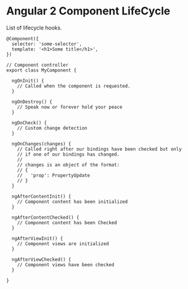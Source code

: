 # Angular 2 Component LifeCycle
List of lifecycle hooks.

    
    @Component({
      selector: 'some-selector',
      template: '<h1>Some title</h1>',
    })
    
    // Component controller
    export class MyComponent {
    
      ngOnInit() {
        // Called when the component is requested.
      }
      
      ngOnDestroy() {
        // Speak now or forever hold your peace
      }
      
      ngDoCheck() {
        // Custom change detection
      }
      
      ngOnChanges(changes) {
        // Called right after our bindings have been checked but only
        // if one of our bindings has changed.
        //
        // changes is an object of the format:
        // {
        //   'prop': PropertyUpdate
        // }
      }
      
      ngAfterContentInit() {
        // Component content has been initialized
      }
      
      ngAfterContentChecked() {
        // Component content has been Checked
      }
      
      ngAfterViewInit() {
        // Component views are initialized
      }
      
      ngAfterViewChecked() {
        // Component views have been checked
      }
      
    }
